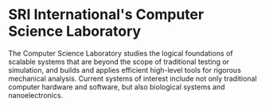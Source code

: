 SRI International's Computer Science Laboratory
======



The Computer Science Laboratory studies the logical foundations of
scalable systems that are beyond the scope of traditional testing or
simulation, and builds and applies efficient high-level tools for
rigorous mechanical analysis. Current systems of interest include not
only traditional computer hardware and software, but also biological
systems and nanoelectronics.